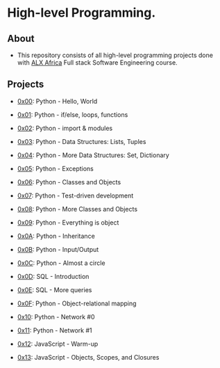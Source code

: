 # High-level Programming.

## About

- This repository consists of all high-level programming projects done with [ALX Africa](https://www.alxafrica.com/) Full stack Software Engineering course.

## Projects

- [0x00](./0x00-python-hello_world): Python - Hello, World

- [0x01](./0x01-python-if_else_loops_functions): Python - if/else, loops, functions

- [0x02](./0x02-python-import_modules): Python - import & modules

- [0x03](./0x03-python-data_structures): Python - Data Structures: Lists, Tuples

- [0x04](./0x04-python-more_data_structures): Python - More Data Structures: Set, Dictionary

- [0x05](./0x05-python-exceptions): Python - Exceptions

- [0x06](./0x06-python-classes): Python - Classes and Objects

- [0x07](./0x07-python-test_driven_development): Python - Test-driven development

- [0x08](./0x08-python-more_classes): Python - More Classes and Objects

- [0x09](./0x09-python-everything_is_object): Python - Everything is object

- [0x0A](./0x0A-python-inheritance): Python - Inheritance

- [0x0B](./0x0B-python-input_output): Python - Input/Output

- [0x0C](./0x0C-python-almost_a_circle): Python - Almost a circle

- [0x0D](./0x0D-SQL_introduction): SQL - Introduction

- [0x0E](./0x0E-SQL_more_queries): SQL - More queries

- [0x0F](./0x0F-python-object_relational_mapping): Python - Object-relational mapping

- [0x10](./0x10-python-network_0): Python - Network #0

- [0x11](./0x11-python-network_1): Python - Network #1

- [0x12](./0x12-javascript-warm_up): JavaScript - Warm-up

- [0x13](./0x13-javascript_objects_scopes_closures): JavaScript - Objects, Scopes, and Closures
